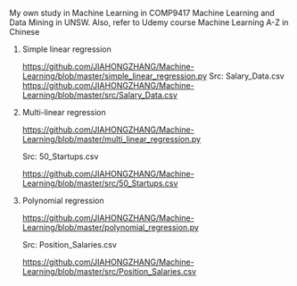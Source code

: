 My own study in Machine Learning in COMP9417 Machine Learning and Data Mining in UNSW. Also, refer to Udemy course Machine Learning A-Z in Chinese

1. Simple linear regression

   <https://github.com/JIAHONGZHANG/Machine-Learning/blob/master/simple_linear_regression.py>
   Src: Salary_Data.csv
   <https://github.com/JIAHONGZHANG/Machine-Learning/blob/master/src/Salary_Data.csv>

2. Multi-linear regression

   <https://github.com/JIAHONGZHANG/Machine-Learning/blob/master/multi_linear_regression.py>

   Src: 50_Startups.csv

   <https://github.com/JIAHONGZHANG/Machine-Learning/blob/master/src/50_Startups.csv>

3. Polynomial regression

   <https://github.com/JIAHONGZHANG/Machine-Learning/blob/master/polynomial_regression.py>

   Src: Position_Salaries.csv

   <https://github.com/JIAHONGZHANG/Machine-Learning/blob/master/src/Position_Salaries.csv>


